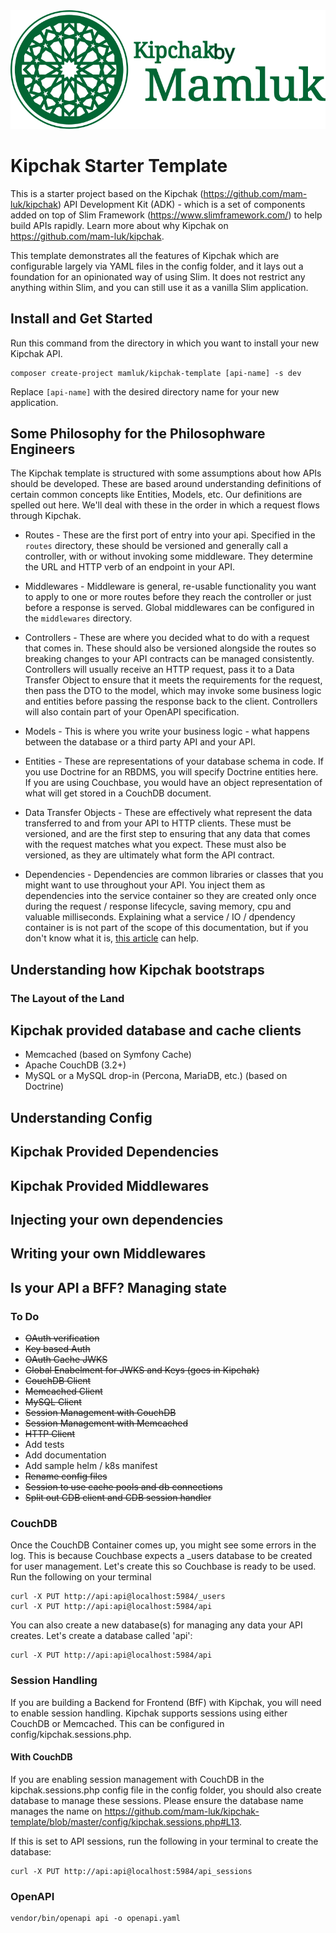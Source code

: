 <img src="https://raw.githubusercontent.com/mam-luk/kipchak/master/.mamluk/logo.svg" />

# Kipchak Starter Template

This is a starter project based on the Kipchak (https://github.com/mam-luk/kipchak) API Development Kit (ADK) - 
which is a set of components added on top of Slim Framework (https://www.slimframework.com/) to 
help build APIs rapidly. Learn more about why Kipchak on https://github.com/mam-luk/kipchak.

This template demonstrates all the features of Kipchak which are configurable largely via YAML files in 
the config folder, and it lays out a foundation for an opinionated way of using Slim. It does not restrict
any anything within Slim, and you can still use it as a vanilla Slim application.

## Install and Get Started
Run this command from the directory in which you want to install your new Kipchak API.

```
composer create-project mamluk/kipchak-template [api-name] -s dev
```

Replace ```[api-name]``` with the desired directory name for your new application.

## Some Philosophy for the Philosophware Engineers
The Kipchak template is structured with some assumptions about how APIs should be developed. These are
based around understanding definitions of certain common concepts like Entities, Models, etc. Our definitions
are spelled out here. We'll deal with these in the order in which a request flows through Kipchak.

* Routes - These are the first port of entry into your api. Specified in the ```routes``` directory, 
these should be versioned and generally call a controller, with or without invoking some middleware. They 
determine the URL and HTTP verb of an endpoint in your API.

* Middlewares - Middleware is general, re-usable functionality you want to apply to one or more routes 
before they reach the controller or just before a response is served. Global middlewares can be configured 
in the ```middlewares``` directory.

* Controllers - These are where you decided what to do with a request that comes in. These should also be 
versioned alongside the routes so breaking changes to your API contracts can be managed consistently. Controllers
will usually receive an HTTP request, pass it to a Data Transfer Object to ensure that it meets the requirements
for the request, then pass the DTO to the model, which may invoke some business logic and entities before passing the response
back to the client. Controllers will also contain part of your OpenAPI specification.
* Models - This is where you write your business logic - what happens between the database or a third party API and 
your API.

* Entities - These are representations of your database schema in code. If you use Doctrine for an RBDMS, you
will specify Doctrine entities here. If you are using Couchbase, you would have an object representation of what 
will get stored in a CouchDB document.

* Data Transfer Objects - These are effectively what represent the data transferred to and from your API to
HTTP clients. These must be versioned, and are the first step to ensuring that any data that comes with the 
request matches what you expect. These must also be versioned, as they are ultimately what form the API contract.

* Dependencies - Dependencies are common libraries or classes that you might want to use throughout your API.
You inject them as dependencies into the service container so they are created only once during the request / response
lifecycle, saving memory, cpu and valuable milliseconds. Explaining what a service / IO / dpendency container is is not part 
of the scope of this documentation, but if you don't know what it is, <a href="http://fabien.potencier.org/do-you-need-a-dependency-injection-container.html" target="_blank">this article</a> can help.

## Understanding how Kipchak bootstraps

### The Layout of the Land


## Kipchak provided database and cache clients
* Memcached (based on Symfony Cache)
* Apache CouchDB (3.2+)
* MySQL or a MySQL drop-in (Percona, MariaDB, etc.) (based on Doctrine)


## Understanding Config

## Kipchak Provided Dependencies

## Kipchak Provided Middlewares

## Injecting your own dependencies

## Writing your own Middlewares

## Is your API a BFF? Managing state

### To Do

* ~~OAuth verification~~
* ~~Key based Auth~~
* ~~OAuth Cache JWKS~~
* ~~Global Enabelment for JWKS and Keys (goes in Kipchak)~~ 
* ~~CouchDB Client~~
* ~~Memcached Client~~
* ~~MySQL Client~~
* ~~Session Management with CouchDB~~
* ~~Session Management with Memcached~~
* ~~HTTP Client~~
* Add tests
* Add documentation
* Add sample helm / k8s manifest
* ~~Rename config files~~
* ~~Session to use cache pools and db connections~~
* ~~Split out CDB client and CDB session handler~~


### CouchDB
Once the CouchDB Container comes up, you might see some errors in the log. This is because
Couchbase expects a _users database to be created for user management. Let's create this 
so Couchbase is ready to be used. Run the following on your terminal

```
curl -X PUT http://api:api@localhost:5984/_users
curl -X PUT http://api:api@localhost:5984/api
```

You can also create a new database(s) for managing any data your API creates. Let's create a database called 'api':

```
curl -X PUT http://api:api@localhost:5984/api
```

### Session Handling
If you are  building  a Backend for Frontend (BfF) with Kipchak, you will need to enable session handling.
Kipchak supports sessions using either CouchDB or Memcached. This can be configured in config/kipchak.sessions.php.

#### With CouchDB

If you are enabling session management with CouchDB in the kipchak.sessions.php config file in the config folder, you
should also create database to manage these sessions. Please ensure the database name manages the name on https://github.com/mam-luk/kipchak-template/blob/master/config/kipchak.sessions.php#L13.

If this is set to API sessions, run the following in your terminal to create the database:

```
curl -X PUT http://api:api@localhost:5984/api_sessions
```


### OpenAPI
```
vendor/bin/openapi api -o openapi.yaml
```
